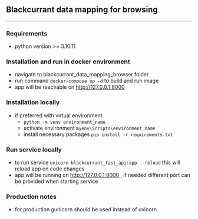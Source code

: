 ## Blackcurrant data mapping for browsing

___

### Requirements
- python version >= 3.10.11

### Installation and run in docker environment
- navigate to blackcurrant_data_mapping_browser folder
- run command `docker-compose up -d` to build and run image
- app will be reachable on http://127.0.0.1:8000 

### Installation locally
- if preferred with virtual environment 
  - `python -m venv environment_name`
  - activate environment `myenv\Scripts\environment_name`
  - install necessary packages `pip install -r requirements.txt`

### Run service locally
- to run service `uvicorn blackcurrant_fast_api:app --reload` this will reload app on code changes
- app will be running on http://127.0.0.1:8000 , if needed different port can be provided when starting service


### Production notes
- for production gunicorn should be used instead of uvicorn